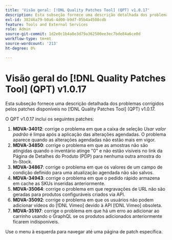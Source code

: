 ```yaml
---
title: 'Visão geral: [!DNL Quality Patches Tool] (QPT) v1.0.17'
description: Esta subseção fornece uma descrição detalhada dos problemas corrigidos pelos patches disponíveis no [!DNL Quality Patches Tool] (QPT) v1.0.17.
exl-id: 38246a79-b0a6-4d00-b9d7-05b4a4508cdb
feature: Tools and External Services
role: Admin
source-git-commit: 1d2e0c1b4a8e3d79a362500ee3ec7bde84a6ce0d
workflow-type: tm+mt
source-wordcount: '213'
ht-degree: 0%

---
```


# Visão geral do [!DNL Quality Patches Tool] (QPT) v1.0.17

Esta subseção fornece uma descrição detalhada dos problemas corrigidos pelos patches disponíveis no [!DNL Quality Patches Tool] (QPT) v1.0.17.

O QPT v1.0.17 inclui os seguintes patches:

1. **MDVA-34012**: corrige o problema em que a caixa de seleção *Usar valor padrão* é limpa após a aplicação das alterações agendadas. O problema aparece quando as alterações agendadas não estão mais em vigor.
1. **MDVA-34850**: corrige o problema em que as amostras não são atingidas quando o inventário atinge &quot;0&quot; e não estão visíveis no link da Página de Detalhes do Produto (PDP) para nenhuma outra amostra do In-Stock.
1. **MDVA-34867**: corrige o problema em que os valores de um campo de condição definido para uma atualização agendada não são salvos.
1. **MDVA-34943**: corrige o problema em que o pedido rápido armazena em cache as SKUs inseridas anteriormente.
1. **MDVA-35064**: corrige o problema em que regravações de URL não são geradas para produtos configuráveis criados via API.
1. **MDVA-35092**: corrige o problema em que os usuários não podem adicionar vídeos do [!DNL Vimeo] devido à API [!DNL Vimeo] obsoleta.
1. **MDVA-35197**: corrige o problema em que há um erro ao adicionar ao carrinho usando o GraphQL se os produtos adicionados anteriormente ficarem indisponíveis.

Use o menu à esquerda para navegar até uma página de patch específica.
